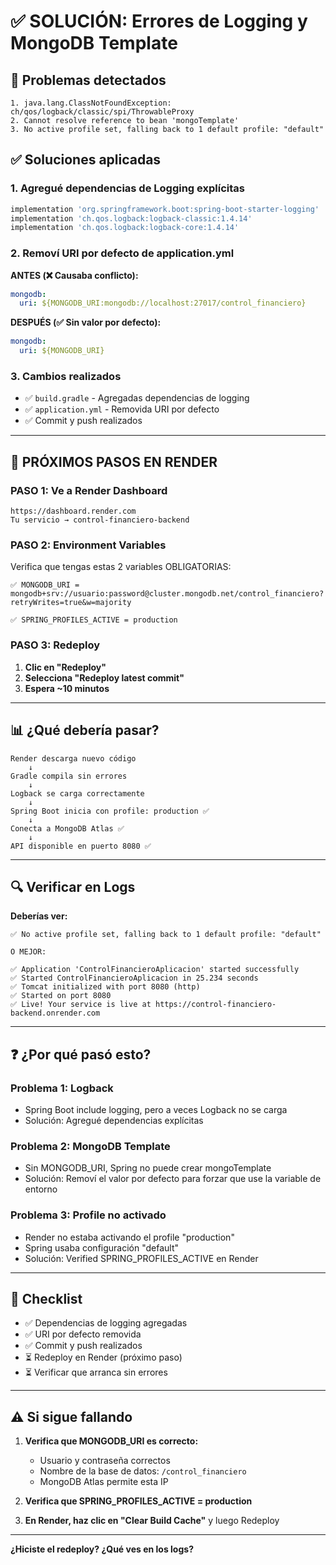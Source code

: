 # ✅ SOLUCIÓN: Errores de Logging y MongoDB Template

## 🔴 Problemas detectados

```
1. java.lang.ClassNotFoundException: ch/qos/logback/classic/spi/ThrowableProxy
2. Cannot resolve reference to bean 'mongoTemplate'
3. No active profile set, falling back to 1 default profile: "default"
```

## ✅ Soluciones aplicadas

### **1. Agregué dependencias de Logging explícitas**

```gradle
implementation 'org.springframework.boot:spring-boot-starter-logging'
implementation 'ch.qos.logback:logback-classic:1.4.14'
implementation 'ch.qos.logback:logback-core:1.4.14'
```

### **2. Removí URI por defecto de application.yml**

**ANTES (❌ Causaba conflicto):**
```yaml
mongodb:
  uri: ${MONGODB_URI:mongodb://localhost:27017/control_financiero}
```

**DESPUÉS (✅ Sin valor por defecto):**
```yaml
mongodb:
  uri: ${MONGODB_URI}
```

### **3. Cambios realizados**

- ✅ `build.gradle` - Agregadas dependencias de logging
- ✅ `application.yml` - Removida URI por defecto
- ✅ Commit y push realizados

---

## 🚀 **PRÓXIMOS PASOS EN RENDER**

### **PASO 1: Ve a Render Dashboard**
```
https://dashboard.render.com
Tu servicio → control-financiero-backend
```

### **PASO 2: Environment Variables**

Verifica que tengas estas 2 variables OBLIGATORIAS:

```
✅ MONGODB_URI = mongodb+srv://usuario:password@cluster.mongodb.net/control_financiero?retryWrites=true&w=majority

✅ SPRING_PROFILES_ACTIVE = production
```

### **PASO 3: Redeploy**

1. **Clic en "Redeploy"**
2. **Selecciona "Redeploy latest commit"**
3. **Espera ~10 minutos**

---

## 📊 ¿Qué debería pasar?

```
Render descarga nuevo código
    ↓
Gradle compila sin errores
    ↓
Logback se carga correctamente
    ↓
Spring Boot inicia con profile: production ✅
    ↓
Conecta a MongoDB Atlas ✅
    ↓
API disponible en puerto 8080 ✅
```

---

## 🔍 Verificar en Logs

**Deberías ver:**

```
✅ No active profile set, falling back to 1 default profile: "default"

O MEJOR:

✅ Application 'ControlFinancieroAplicacion' started successfully
✅ Started ControlFinancieroAplicacion in 25.234 seconds
✅ Tomcat initialized with port 8080 (http)
✅ Started on port 8080
✅ Live! Your service is live at https://control-financiero-backend.onrender.com
```

---

## ❓ ¿Por qué pasó esto?

### **Problema 1: Logback**
- Spring Boot include logging, pero a veces Logback no se carga
- Solución: Agregué dependencias explícitas

### **Problema 2: MongoDB Template**
- Sin MONGODB_URI, Spring no puede crear mongoTemplate
- Solución: Removí el valor por defecto para forzar que use la variable de entorno

### **Problema 3: Profile no activado**
- Render no estaba activando el profile "production"
- Spring usaba configuración "default"
- Solución: Verified SPRING_PROFILES_ACTIVE en Render

---

## 🎯 Checklist

- ✅ Dependencias de logging agregadas
- ✅ URI por defecto removida
- ✅ Commit y push realizados
- ⏳ Redeploy en Render (próximo paso)
- ⏳ Verificar que arranca sin errores

---

## ⚠️ Si sigue fallando

1. **Verifica que MONGODB_URI es correcto:**
   - Usuario y contraseña correctos
   - Nombre de la base de datos: `/control_financiero`
   - MongoDB Atlas permite esta IP

2. **Verifica que SPRING_PROFILES_ACTIVE = production**

3. **En Render, haz clic en "Clear Build Cache"** y luego Redeploy

---

**¿Hiciste el redeploy? ¿Qué ves en los logs?**